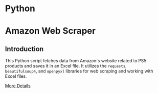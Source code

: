 # Python
#
# Amazon Web Scraper
## Introduction
This Python script fetches data from Amazon's website related to PS5 products and saves it in an Excel file. It utilizes the `requests`, `beautifulsoup4`, and `openpyxl` libraries for web scraping and working with Excel files.

[More Details](https://github.com/Abbas-Asq/Python/tree/main/Amazon_Web_Scraper)
